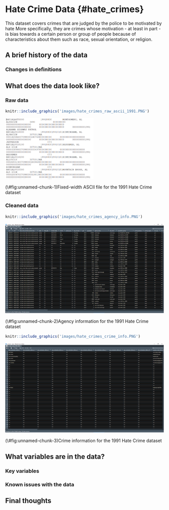 # Hate Crime Data {#hate_crimes}

This dataset covers crimes that are judged by the police to be motivated by hate More specifically, they are crimes whose motivation - at least in part - is bias towards a certain person or group of people because of characteristics about them such as race, sexual orientation, or religion. 


## A brief history of the data

### Changes in definitions

## What does the data look like?

### Raw data


```r
knitr::include_graphics('images/hate_crimes_raw_ascii_1991.PNG')
```

<div class="figure">
<img src="images/hate_crimes_raw_ascii_1991.PNG" alt="Fixed-width ASCII file for the 1991 Hate Crime dataset" width="280" />
<p class="caption">(\#fig:unnamed-chunk-1)Fixed-width ASCII file for the 1991 Hate Crime dataset</p>
</div>

### Cleaned data


```r
knitr::include_graphics('images/hate_crimes_agency_info.PNG')
```

<div class="figure">
<img src="images/hate_crimes_agency_info.PNG" alt="Agency information for the 1991 Hate Crime dataset" width="958" />
<p class="caption">(\#fig:unnamed-chunk-2)Agency information for the 1991 Hate Crime dataset</p>
</div>


```r
knitr::include_graphics('images/hate_crimes_crime_info.PNG')
```

<div class="figure">
<img src="images/hate_crimes_crime_info.PNG" alt="Crime information for the 1991 Hate Crime dataset" width="958" />
<p class="caption">(\#fig:unnamed-chunk-3)Crime information for the 1991 Hate Crime dataset</p>
</div>

## What variables are in the data?

### Key variables

### Known issues with the data

## Final thoughts
